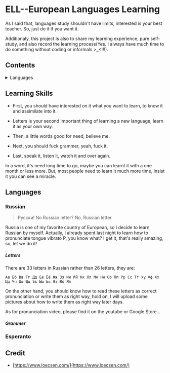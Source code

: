 # ELL--European Languages Learning

As I said that, languages study shouldn't have limits, interested is your best teacher. So, just do it if you want it.

Additionaly, this project is also to share my learning experience, pure self-study, and also record the learning process(Yes. I always have much time to do something without coding or informals >_<!!!).



## Contents

<details>
<summary>Languages</summary>

* [Learning Skills](#learnig-skills)
* [Languages](#Languages)
    * [Russian](#Russian)
        * [Letters](#Letters)
        * [Grammer](#Grammer)
    * [Esperanto](#Esperanto)
    * [French](#French)
    * [Spanish](#Spanish)
    * [](#)
    * [](#)
* [Credit](#Credit)

</details>

## Learning Skills

- First, you should have interested on it what you want to learn, to know it and assimilate into it.

- Letters is your second important thing of learning a new language, learn it as your own way.

- Then, a little words good for need, believe me.

- Next, you should fuck grammer, yeah, fuck it.

- Last, speak it, listen it, watch it and over again.

In a word, it's need long time to go, maybe you can learnt it with a one month or less more. But, most people need to learn it much more time, insist it you can see a miracle.


## Languages

### Russian

> Pусски! No Russian letter? No, Russian letter.

Russia is one of my favorite country of European, so I decide to learn Russian by myself. Actually, I already spent last night to learn how to pronunciate tongue vibrato P, you know what? I get it, that's really amazing, so, let we do it!

##### Letters

There are 33 letters in Russian rather than 26 letters, they are:

`Аа Бб Вв Гг Дд Ее Ёё Жж Зз Ии Йй Кк Лл Мм Нн Оо Пп Рр Сс Тт Уу Фф Хх Цц Чч Шш Щщ Ъъ Ыы Ьь Ээ Юю Яя`

On the other hand, you should know how to read these letters as correct pronunciation or write them as right way, hold on, I will upload some pictures about how to write them as right way later days. 

As for pronunciation video, please find it on the youtube or Google Store...

##### Grammer



### Esperanto


## Credit

- [https://www.loecsen.com/](https://www.loecsen.com/) 




